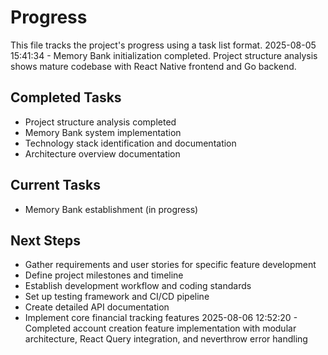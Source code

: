# Progress

This file tracks the project's progress using a task list format.
2025-08-05 15:41:34 - Memory Bank initialization completed. Project structure analysis shows mature codebase with React Native frontend and Go backend.

## Completed Tasks

- Project structure analysis completed
- Memory Bank system implementation
- Technology stack identification and documentation
- Architecture overview documentation

## Current Tasks

- Memory Bank establishment (in progress)

## Next Steps

- Gather requirements and user stories for specific feature development
- Define project milestones and timeline
- Establish development workflow and coding standards
- Set up testing framework and CI/CD pipeline
- Create detailed API documentation
- Implement core financial tracking features
2025-08-06 12:52:20 - Completed account creation feature implementation with modular architecture, React Query integration, and neverthrow error handling